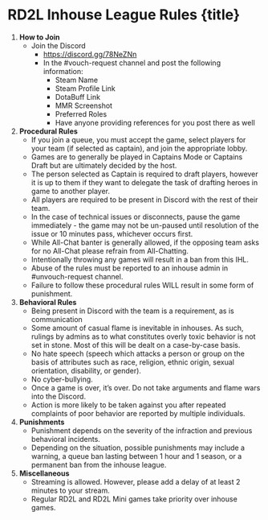 # RD2L Inhouse League Rules {title}

1. **How to Join**
   - Join the Discord
     - https://discord.gg/78NeZNn
     - In the #vouch-request channel and post the following information:
       - Steam Name
       - Steam Profile Link
       - DotaBuff Link
       - MMR Screenshot
       - Preferred Roles
       - Have anyone providing references for you post there as well
2. **Procedural Rules**
   - If you join a queue, you must accept the game, select players for your team (if selected as captain), and join the appropriate lobby.
   - Games are to generally be played in Captains Mode or Captains Draft but are ultimately decided by the host.
   - The person selected as Captain is required to draft players, however it is up to them if they want to delegate the task of drafting heroes in game to another player.
   - All players are required to be present in Discord with the rest of their team.
   - In the case of technical issues or disconnects, pause the game immediately - the game may not be un-paused until resolution of the issue or 10 minutes pass, whichever occurs first.
   - While All-Chat banter is generally allowed, if the opposing team asks for no All-Chat please refrain from All-Chatting.
   - Intentionally throwing any games will result in a ban from this IHL.
   - Abuse of the rules must be reported to an inhouse admin in #unvouch-request channel.
   - Failure to follow these procedural rules WILL result in some form of punishment.
3. **Behavioral Rules**
   - Being present in Discord with the team is a requirement, as is communication
   - Some amount of casual flame is inevitable in inhouses. As such, rulings by admins as to what constitutes overly toxic behavior is not set in stone. Most of this will be dealt on a case-by-case basis.
   - No hate speech (speech which attacks a person or group on the basis of attributes such as race, religion, ethnic origin, sexual orientation, disability, or gender).
   - No cyber-bullying.
   - Once a game is over, it’s over. Do not take arguments and flame wars into the Discord.
   - Action is more likely to be taken against you after repeated complaints of poor behavior are reported by multiple individuals.
4. **Punishments**
   - Punishment depends on the severity of the infraction and previous behavioral incidents.
   - Depending on the situation, possible punishments may include a warning, a queue ban lasting between 1 hour and 1 season, or a permanent ban from the inhouse league.
5. **Miscellaneous**
   - Streaming is allowed. However, please add a delay of at least 2 minutes to your stream.
   - Regular RD2L and RD2L Mini games take priority over inhouse games.
